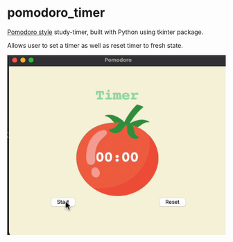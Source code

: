# pomodoro_timer
[Pomodoro style](https://en.wikipedia.org/wiki/Pomodoro_Technique) study-timer, built with Python using tkinter package. 


Allows user to set a timer as well as reset timer to fresh state.

![](https://github.com/rifleben/pomodoro_timer/blob/main/pomo_gif.gif)
